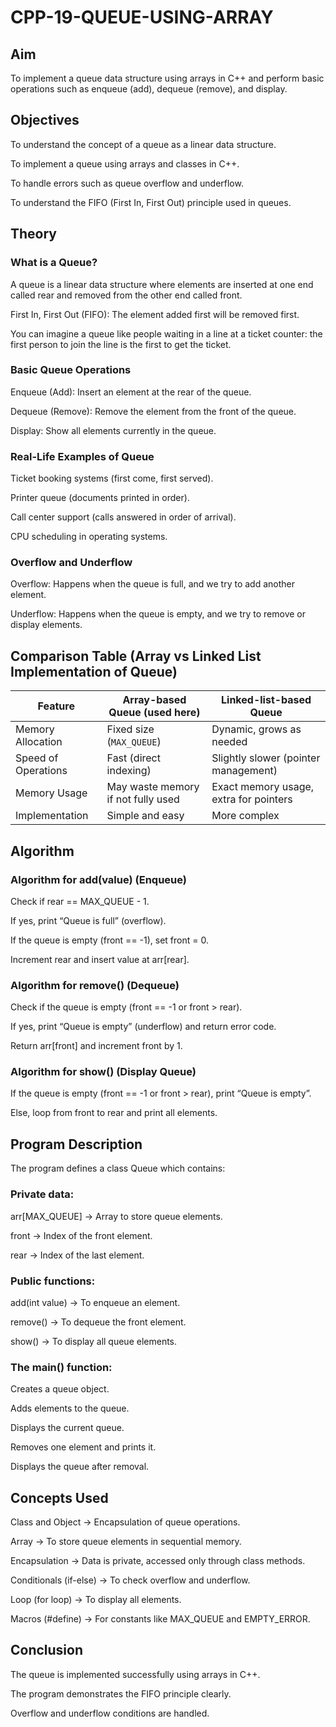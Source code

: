 # CPP-19-QUEUE-USING-ARRAY
## Aim

To implement a queue data structure using arrays in C++ and perform basic operations such as enqueue (add), dequeue (remove), and display.

## Objectives

To understand the concept of a queue as a linear data structure.

To implement a queue using arrays and classes in C++.

To handle errors such as queue overflow and underflow.

To understand the FIFO (First In, First Out) principle used in queues.

## Theory
### What is a Queue?

A queue is a linear data structure where elements are inserted at one end called rear and removed from the other end called front.

First In, First Out (FIFO): The element added first will be removed first.

You can imagine a queue like people waiting in a line at a ticket counter: the first person to join the line is the first to get the ticket.

### Basic Queue Operations

Enqueue (Add): Insert an element at the rear of the queue.

Dequeue (Remove): Remove the element from the front of the queue.

Display: Show all elements currently in the queue.

### Real-Life Examples of Queue

Ticket booking systems (first come, first served).

Printer queue (documents printed in order).

Call center support (calls answered in order of arrival).

CPU scheduling in operating systems.

### Overflow and Underflow

Overflow: Happens when the queue is full, and we try to add another element.

Underflow: Happens when the queue is empty, and we try to remove or display elements.

## Comparison Table (Array vs Linked List Implementation of Queue)
| Feature             | Array-based Queue (used here)      | Linked-list-based Queue                |
| ------------------- | ---------------------------------- | -------------------------------------- |
| Memory Allocation   | Fixed size (`MAX_QUEUE`)           | Dynamic, grows as needed               |
| Speed of Operations | Fast (direct indexing)             | Slightly slower (pointer management)   |
| Memory Usage        | May waste memory if not fully used | Exact memory usage, extra for pointers |
| Implementation      | Simple and easy                    | More complex                           |

## Algorithm
### Algorithm for add(value) (Enqueue)

Check if rear == MAX_QUEUE - 1.

If yes, print “Queue is full” (overflow).

If the queue is empty (front == -1), set front = 0.

Increment rear and insert value at arr[rear].

### Algorithm for remove() (Dequeue)

Check if the queue is empty (front == -1 or front > rear).

If yes, print “Queue is empty” (underflow) and return error code.

Return arr[front] and increment front by 1.

### Algorithm for show() (Display Queue)

If the queue is empty (front == -1 or front > rear), print “Queue is empty”.

Else, loop from front to rear and print all elements.

## Program Description

The program defines a class Queue which contains:

### Private data:

arr[MAX_QUEUE] → Array to store queue elements.

front → Index of the front element.

rear → Index of the last element.

### Public functions:

add(int value) → To enqueue an element.

remove() → To dequeue the front element.

show() → To display all queue elements.

### The main() function:

Creates a queue object.

Adds elements to the queue.

Displays the current queue.

Removes one element and prints it.

Displays the queue after removal.

## Concepts Used

Class and Object → Encapsulation of queue operations.

Array → To store queue elements in sequential memory.

Encapsulation → Data is private, accessed only through class methods.

Conditionals (if-else) → To check overflow and underflow.

Loop (for loop) → To display all elements.

Macros (#define) → For constants like MAX_QUEUE and EMPTY_ERROR.

## Conclusion

The queue is implemented successfully using arrays in C++.

The program demonstrates the FIFO principle clearly.

Overflow and underflow conditions are handled.
